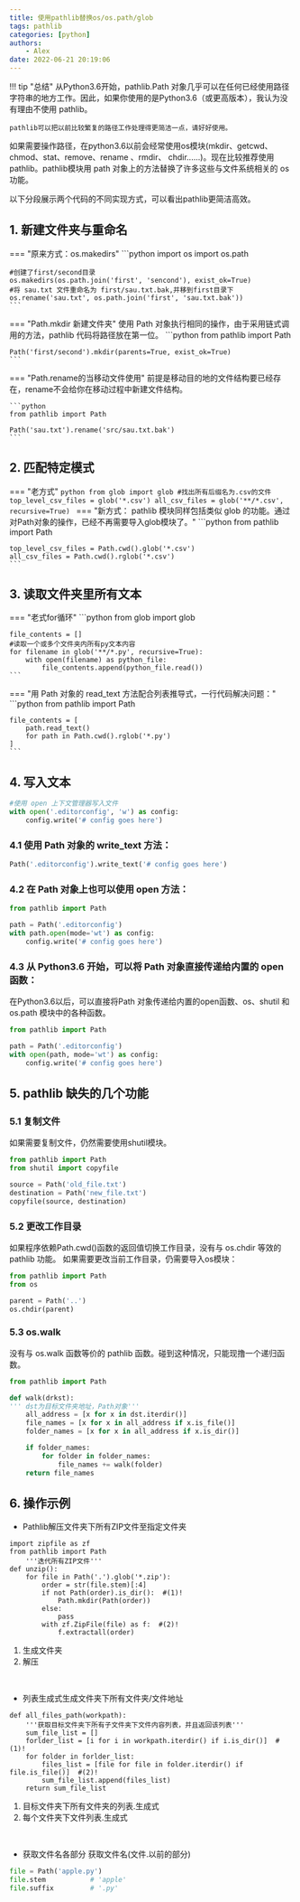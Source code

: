 ```yaml
---
title: 使用pathlib替换os/os.path/glob
tags: pathlib
categories: [python]
authors:
    - Alex
date: 2022-06-21 20:19:06
---
```

!!! tip "总结"
    从Python3.6开始，pathlib.Path 对象几乎可以在任何已经使用路径字符串的地方工作。因此，如果你使用的是Python3.6（或更高版本），我认为没有理由不使用 pathlib。

    pathlib可以把以前比较繁复的路径工作处理得更简洁一点，请好好使用。


如果需要操作路径，在python3.6以前会经常使用os模块(mkdir、getcwd、chmod、stat、remove、rename 、rmdir、 chdir......)。现在比较推荐使用pathlib。pathlib模块用 path 对象上的方法替换了许多这些与文件系统相关的 os功能。

以下分段展示两个代码的不同实现方式，可以看出pathlib更简洁高效。
## 1. 新建文件夹与重命名
=== "原来方式：os.makedirs"
    ```python
    import os
    import os.path

    #创建了first/second目录
    os.makedirs(os.path.join('first', 'sencond'), exist_ok=True)
    #将 sau.txt 文件重命名为 first/sau.txt.bak,并移到first目录下
    os.rename('sau.txt', os.path.join('first', 'sau.txt.bak'))
    ```
=== "Path.mkdir 新建文件夹"
    使用 Path 对象执行相同的操作，由于采用链式调用的方法，pathlib 代码将路径放在第一位。
    ```python
    from pathlib import Path

    Path('first/second').mkdir(parents=True, exist_ok=True)
    ```
=== "Path.rename的当移动文件使用"
    前提是移动目的地的文件结构要已经存在，rename不会给你在移动过程中新建文件结构。

    ```python
    from pathlib import Path

    Path('sau.txt').rename('src/sau.txt.bak')
    ```
<!-- more -->
## 2. 匹配特定模式 
=== "老方式"
    ```python
    from glob import glob
    #找出所有后缀名为.csv的文件
    top_level_csv_files = glob('*.csv')
    all_csv_files = glob('**/*.csv', recursive=True)
    ```
=== "新方式： pathlib 模块同样包括类似 glob 的功能。通过对Path对象的操作，已经不再需要导入glob模块了。"
    ```python
    from pathlib import Path

    top_level_csv_files = Path.cwd().glob('*.csv')
    all_csv_files = Path.cwd().rglob('*.csv')
    ```

## 3. 读取文件夹里所有文本
=== "老式for循环"
    ```python
    from glob import glob

    file_contents = []
    #读取一个或多个文件夹内所有py文本内容
    for filename in glob('**/*.py', recursive=True):
        with open(filename) as python_file:
            file_contents.append(python_file.read())
    ```

=== "用 Path 对象的 read_text 方法配合列表推导式，一行代码解决问题："
    ```python
    from pathlib import Path

    file_contents = [
        path.read_text()
        for path in Path.cwd().rglob('*.py')
    ]
    ```

## 4. 写入文本
```python
#使用 open 上下文管理器写入文件
with open('.editorconfig', 'w') as config:
    config.write('# config goes here')
```

### 4.1 使用 Path 对象的 write_text 方法：
```python
Path('.editorconfig').write_text('# config goes here')
```

### 4.2 在 Path 对象上也可以使用 open 方法：
```python
from pathlib import Path

path = Path('.editorconfig')
with path.open(mode='wt') as config:
    config.write('# config goes here')
```
### 4.3 从 Python3.6 开始，可以将 Path 对象直接传递给内置的 open 函数：
在Python3.6以后，可以直接将Path 对象传递给内置的open函数、os、shutil 和 os.path 模块中的各种函数。
```python
from pathlib import Path

path = Path('.editorconfig')
with open(path, mode='wt') as config:
    config.write('# config goes here')
```

## 5. pathlib 缺失的几个功能

### 5.1 复制文件
如果需要复制文件，仍然需要使用shutil模块。
```python
from pathlib import Path
from shutil import copyfile

source = Path('old_file.txt')
destination = Path('new_file.txt')
copyfile(source, destination)
```
### 5.2 更改工作目录
如果程序依赖Path.cwd()函数的返回值切换工作目录，没有与 os.chdir 等效的 pathlib 功能。
如果需要更改当前工作目录，仍需要导入os模块：
```python
from pathlib import Path
from os

parent = Path('..')
os.chdir(parent)
```
### 5.3 os.walk

没有与 os.walk 函数等价的 pathlib 函数。碰到这种情况，只能现撸一个递归函数。
```python
from pathlib import Path

def walk(drkst):
''' dst为目标文件夹地址，Path对象'''
    all_address = [x for x in dst.iterdir()]
    file_names = [x for x in all_address if x.is_file()]
    folder_names = [x for x in all_address if x.is_dir()]

    if folder_names:
        for folder in folder_names:
            file_names += walk(folder)
    return file_names
```
## 6. 操作示例
- Pathlib解压文件夹下所有ZIP文件至指定文件夹
  
```{.python .annotate}
import zipfile as zf
from pathlib import Path
    '''迭代所有ZIP文件'''
def unzip():
    for file in Path('.').glob('*.zip'):
        order = str(file.stem)[:4]
        if not Path(order).is_dir():  #(1)!
            Path.mkdir(Path(order))
        else:
            pass
        with zf.ZipFile(file) as f:  #(2)!
            f.extractall(order)
```

1. 生成文件夹
2. 解压

<br>

- 列表生成式生成文件夹下所有文件夹/文件地址
  
```{.python .annotate}
def all_files_path(workpath):
    '''获取目标文件夹下所有子文件夹下文件内容列表，并且返回该列表'''
    sum_file_list = [] 
    forlder_list = [i for i in workpath.iterdir() if i.is_dir()]  #(1)!
    for folder in forlder_list:
        files_list = [file for file in folder.iterdir() if file.is_file()]  #(2)!
        sum_file_list.append(files_list)
    return sum_file_list
```

1. 目标文件夹下所有文件夹的列表.生成式
2. 每个文件夹下文件列表.生成式

<br>

- 获取文件名各部分
获取文件名(文件.以前的部分)

```python
file = Path('apple.py')
file.stem           # 'apple'
file.suffix         # '.py'
```
